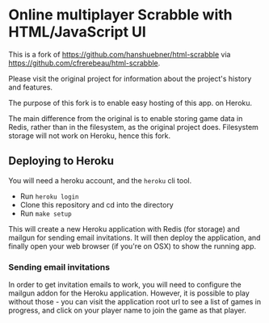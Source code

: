 # Online multiplayer Scrabble with HTML/JavaScript UI

This is a fork of https://github.com/hanshuebner/html-scrabble via
https://github.com/cfrerebeau/html-scrabble.

Please visit the original project for information about the project's history
and features.

The purpose of this fork is to enable easy hosting of this app. on Heroku.

The main difference from the original is to enable storing game data in Redis,
rather than in the filesystem, as the original project does. Filesystem storage
will not work on Heroku, hence this fork.

## Deploying to Heroku

You will need a heroku account, and the `heroku` cli tool.

* Run `heroku login`
* Clone this repository and cd into the directory
* Run `make setup`

This will create a new Heroku application with Redis (for storage) and mailgun
for sending email invitations. It will then deploy the application, and finally
open your web browser (if you're on OSX) to show the running app.

### Sending email invitations

In order to get invitation emails to work, you will need to configure the
mailgun addon for the Heroku application. However, it is possible to play
without those - you can visit the application root url to see a list of games
in progress, and click on your player name to join the game as that player.
